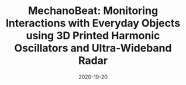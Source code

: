 ---
title: "MechanoBeat: Monitoring Interactions with Everyday Objects using 3D Printed Harmonic Oscillators and Ultra-Wideband Radar"
collection: publications
permalink: 
excerpt: 
authors: <ins>Md Farhan Tasnim Oshim</ins>, Julian Killingback, Dave Follette, Huaishu Peng, Tauhidur Rahman
date: 2020-10-20
venue: 'UIST 20: Proceedings of the 33rd Annual ACM Symposium on User Interface Software and Technology'
paperurl: 'https://dl.acm.org/doi/pdf/10.1145/3379337.3415902'
image: '/images/nerfats.png'
---